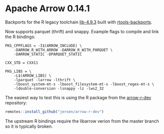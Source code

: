 # Apache Arrow 0.14.1

Backports for the R legacy toolchain [lib-4.9.3](lib-4.9.3) built with [rtools-backports](https://github.com/r-windows/rtools-backports/blob/master/mingw-w64-arrow/PKGBUILD).

Now supports parquet (thrift) and snappy. Example flags to compile and link the R bindings:

```
PKG_CPPFLAGS = -I$(ARROW_INCLUDE) \
	-DARROW_R_WITH_ARROW -DARROW_R_WITH_PARQUET \
	-DARROW_STATIC -DPARQUET_STATIC

CXX_STD = CXX11

PKG_LIBS = \
	-L$(ARROW_LIBS) \
	-lparquet -larrow -lthrift \
	-lboost_system-mt-s -lboost_filesystem-mt-s -lboost_regex-mt-s \
	-ldouble-conversion -lsnappy -lz -lws2_32
```

The easiest way to test this is using the R package from the [arrow-r-dev](https://github.com/jeroen/arrow-r-dev) repository:

```r
remotes::install_github("jeroen/arrow-r-dev")
```

The upstream R bindings require the libarrow verion from the master branch so it is typically broken.
